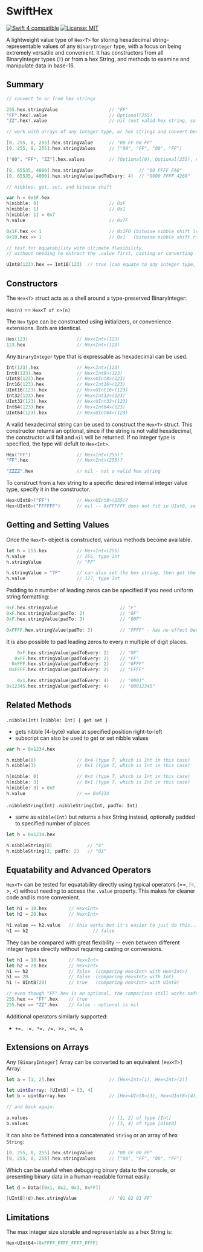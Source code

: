 # SwiftHex
<p>
<a href="https://developer.apple.com/swift"><img src="https://img.shields.io/badge/Swift4-compatible-orange.svg?style=flat" alt="Swift 4 compatible" /></a>
<a href="https://raw.githubusercontent.com/uraimo/Bitter/master/LICENSE"><img src="http://img.shields.io/badge/license-MIT-blue.svg?style=flat" alt="License: MIT" /></a>
</p>

A lightweight value type of `Hex<T>` for storing hexadecimal string-representable values of any `BinaryInteger` type, with a focus on being extremely versatile and convenient. It has constructors from all BinaryInteger types (`T`) or from a hex String, and methods to examine and manipulate data in base-16.

## Summary

```swift
// convert to or from hex strings

255.hex.stringValue                   // "FF"
"FF".hex?.value                       // Optional(255)
"ZZ".hex?.value                       // nil (not valid hex string, so init fails)

// work with arrays of any integer type, or hex strings and convert between them

[0, 255, 0, 255].hex.stringValue      // "00 FF 00 FF"
[0, 255, 0, 255].hex.stringValues     // ["00", "FF", "00", "FF"]

["00", "FF", "ZZ"].hex.values         // [Optional(0), Optional(255), nil]

[0, 65535, 4000].hex.stringValue                 // "00 FFFF FA0"
[0, 65535, 4000].hex.stringValue(padToEvery: 4)  // "0000 FFFF 4268"

// nibbles: get, set, and bitwise shift

var h = 0x1F.hex
h[nibble: 0]                          // 0xF
h[nibble: 1]                          // 0x1
h[nibble: 1] = 0x7
h.value                               // 0x7F

0x1F.hex << 1                         // 0x1F0 (bitwise nibble shift left)
0x10.hex >> 1                         // 0x1   (bitwise nibble shift right)

// test for equatability with ultimate flexibility,
// without needing to extract the .value first, casting or converting

UInt8(123).hex == Int16(123)  // true (can equate to any integer type, whether Hex<T> or not)

```



## Constructors

The `Hex<T>` struct acts as a shell around a type-preserved BinaryInteger:

`Hex(n)` == `Hex<T of n>(n)`

The `Hex` type can be constructed using initializers, or convenience extensions. Both are identical.

```swift
Hex(123)                  // Hex<Int>(123)
123.hex                   // Hex<Int>(123)
```

Any `BinaryInteger` type that is expressable as hexadecimal can be used.

```swift
Int(123).hex              // Hex<Int>(123)
Int8(123).hex             // Hex<Int8>(123)
UInt8(123).hex            // Hex<UInt8>(123)
Int16(123).hex            // Hex<Int16>(123)
UInt16(123).hex           // Hex<UInt16>(123)
Int32(123).hex            // Hex<Int32>(123)
UInt32(123).hex           // Hex<UInt32>(123)
Int64(123).hex            // Hex<Int64>(123)
UInt64(123).hex           // Hex<UInt64>(123)
```

A valid hexadecimal string can be used to construct the `Hex<T>` struct. This constructor returns an optional, since if the string is not valid hexadecimal, the constructor will fail and `nil` will be returned. If no integer type is specified, the type will defult to `Hex<Int>`.

```swift
Hex("FF")                 // Hex<Int>(255)?
"FF".hex                  // Hex<Int>(255)?

"ZZZZ".hex                // nil - not a valid hex string
```

To construct from a hex string to a specific desired internal integer value type, specify it in the constructor.

```swift
Hex<UInt8>("FF")          // Hex<UInt8>(255)?
Hex<UInt8>("FFFFFF")      // nil -- 0xFFFFFF does not fit in UInt8, so init fails
```



## Getting and Setting Values

Once the `Hex<T>` object is constructed, various methods become available.

```swift
let h = 255.hex           // Hex<Int>(255)
h.value                   // 255, type Int
h.stringValue             // "FF"

h.stringValue = "7F"      // can also set the hex string, then get the value...
h.value                   // 127, type Int
```

Padding to *n* number of leading zeros can be specified if you need uniform string formatting:

```swift
0xF.hex.stringValue                       // "F"
0xF.hex.stringValue(padTo: 2)             // "0F"
0xF.hex.stringValue(padTo: 3)             // "00F"

0xFFFF.hex.stringValue(padTo: 3)          // "FFFF" - has no effect because it's > 3 places
```

It is also possible to pad leading zeros to every *n* multiple of digit places.

```swift
    0xF.hex.stringValue(padToEvery: 2)    // "0F"
   0xFF.hex.stringValue(padToEvery: 2)    // "FF"
  0xFFF.hex.stringValue(padToEvery: 2)    // "0FFF"
 0xFFFF.hex.stringValue(padToEvery: 2)    // "FFFF"

    0x1.hex.stringValue(padToEvery: 4)    // "0001"
0x12345.hex.stringValue(padToEvery: 4)    // "00012345"
```



## Related Methods

`.nibble(Int)`
`[nibble: Int] { get set }`

- gets nibble (4-byte) value at specified position right-to-left
- subscript can also be used to get or set nibble values

```swift
var h = 0x1234.hex

h.nibble(0)               // 0x4 (type T, which is Int in this case)
h.nibble(3)               // 0x1 (type T, which is Int in this case)

h[nibble: 0]              // 0x4 (type T, which is Int in this case)
h[nibble: 3]              // 0x1 (type T, which is Int in this case)
h[nibble: 3] = 0xF
h.value                   // == 0xF234
```



`.nibbleString(Int)`
`.nibbleString(Int, padTo: Int)`

- same as `nibble(Int)` but returns a hex String instead, optionally padded to specified number of places

```swift
let h = 0x1234.hex

h.nibbleString(0)             // "4"
h.nibbleString(3, padTo: 2)   // "01"
```



## Equatability and Advanced Operators

`Hex<T>` can be tested for equatability directly using typical operators (==, !=, >, <) without needing to access the `.value` property. This makes for cleaner code and is more convenient.

```swift
let h1 = 10.hex        // Hex<Int>
let h2 = 20.hex        // Hex<Int>

h1.value == h2.value   // this works but it's easier to just do this...
h1 == h2                        // false
```

They can be compared with great flexibility -- even between different integer types directly without requiring casting or conversions.

```swift
let h1 = 10.hex        // Hex<Int>
let h2 = 20.hex        // Hex<Int>
h1 == h2               // false  (comparing Hex<Int> with Hex<Int>)
h1 == 20               // false  (comparing Hex<Int> with Int)
h1 != UInt8(20)        // true   (comparing Hex<Int> with UInt8)

// even though "FF".hex is an optional, the comparison still works safely without requiring the optional to be unwrapped first
255.hex == "FF".hex    // true
255.hex == "ZZ".hex    // false - optional is nil
```

Additional operators similarly supported:
- `+=, -=, *=, /=, >>, <<, &`



## Extensions on Arrays

Any `[BinaryInteger]` Array can be converted to an equivalent `[Hex<T>]` Array:
```swift
let a = [1, 2].hex                    // [Hex<Int>(1), Hex<Int>(2)]

let uint8array: [UInt8] = [3, 4]
let b = uint8array.hex                // [Hex<UInt8>(3), Hex<UInt8>(4)]

// and back again:

a.values                              // [1, 2] of type [Int]
b.values                              // [3, 4] of type [UInt8]
```

It can also be flattened into a concatenated `String` or an array of hex `String`:
```swift
[0, 255, 0, 255].hex.stringValue      // "00 FF 00 FF"
[0, 255, 0, 255].hex.stringValues     // ["00", "FF", "00", "FF"]
```

Which can be useful when debugging binary data to the console, or presenting binary data in a human-readable format easily:

```swift
let d = Data([0x1, 0x2, 0x3, 0xFF])

[UInt8](d).hex.stringValue            // "01 02 03 FF"
```



## Limitations

The max integer size storable and representable as a hex String is:

```swift
Hex<UInt64>(0xFFFF_FFFF_FFFF_FFFF)
```
